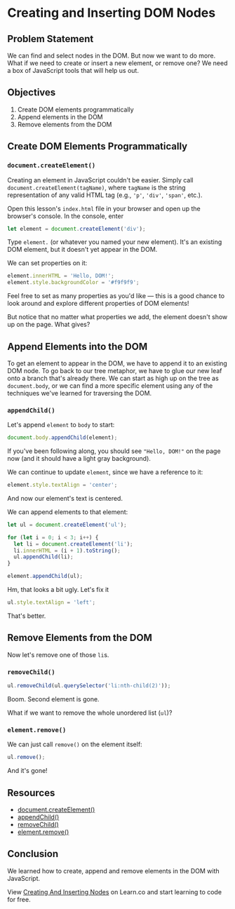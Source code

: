 # Creating and Inserting DOM Nodes

## Problem Statement

We can find and select nodes in the DOM. But now we want to do more. What if we
need to create or insert a new element, or remove one? We need a box of
JavaScript tools that will help us out.

## Objectives



1. Create DOM elements programmatically
2. Append elements in the DOM
3. Remove elements from the DOM

## Create DOM Elements Programmatically

### `document.createElement()`

Creating an element in JavaScript couldn't be easier. Simply call
`document.createElement(tagName)`, where `tagName` is the string representation
of any valid HTML tag (e.g., `'p'`, `'div'`, `'span'`, etc.).

Open this lesson's `index.html` file in your browser and open up the browser's
console. In the console, enter

``` javascript
let element = document.createElement('div');
```

Type `element.` (or whatever you named your new element). It's an existing DOM element, but it doesn't yet appear in the DOM.

We can set properties on it:

``` javascript
element.innerHTML = 'Hello, DOM!';
element.style.backgroundColor = '#f9f9f9';
```

Feel free to set as many properties as you'd like — this is a good chance to
look around and explore different properties of DOM elements!

But notice that no matter what properties we add, the element doesn't show up on
the page. What gives?

## Append Elements into the DOM

To get an element to appear in the DOM, we have to append it to an existing DOM
node. To go back to our tree metaphor, we have to glue our new leaf onto a
branch that's already there. We can start as high up on the tree as
`document.body`, or we can find a more specific element using any of the
techniques we've learned for traversing the DOM.

### `appendChild()`

Let's append `element` to `body` to start:

``` javascript
document.body.appendChild(element);
```

If you've been following along, you should see `"Hello, DOM!"` on the page now
(and it should have a light gray background).

We can continue to update `element`, since we have a reference to it:

``` javascript
element.style.textAlign = 'center';
```

And now our element's text is centered.

We can append elements to that element:

``` javascript
let ul = document.createElement('ul');

for (let i = 0; i < 3; i++) {
  let li = document.createElement('li');
  li.innerHTML = (i + 1).toString();
  ul.appendChild(li);
}

element.appendChild(ul);
```

Hm, that looks a bit ugly. Let's fix it

``` javascript
ul.style.textAlign = 'left';
```

That's better.

## Remove Elements from the DOM

Now let's remove one of those `li`s.

### `removeChild()`

``` javascript
ul.removeChild(ul.querySelector('li:nth-child(2)'));
```

Boom. Second element is gone.

What if we want to remove the whole unordered list (`ul`)?

### `element.remove()`

We can just call `remove()` on the element itself:

``` javascript
ul.remove();
```

And it's gone!

## Resources

- [document.createElement()](https://developer.mozilla.org/en-US/docs/Web/API/Document/createElement)
- [appendChild()](https://developer.mozilla.org/en-US/docs/Web/API/Node/appendChild)
- [removeChild()](https://developer.mozilla.org/en-US/docs/Web/API/Node/removeChild)
- [element.remove()](https://developer.mozilla.org/en-US/docs/Web/API/ChildNode/remove)

## Conclusion

We learned how to create, append and remove elements in the DOM with JavaScript.

<p class='util--hide'>View <a href='https://learn.co/lessons/creating-and-inserting-dom-nodes'>Creating And Inserting Nodes</a> on Learn.co and start learning to code for free.</p>
